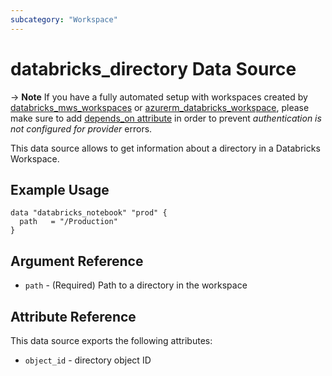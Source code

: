 ```yaml
---
subcategory: "Workspace"
---
```

# databricks_directory Data Source

-> **Note** If you have a fully automated setup with workspaces created by [databricks_mws_workspaces](../resources/mws_workspaces.md) or [azurerm_databricks_workspace](https://registry.terraform.io/providers/hashicorp/azurerm/latest/docs/resources/databricks_workspace), please make sure to add [depends_on attribute](../index.md#data-resources-and-authentication-is-not-configured-errors) in order to prevent _authentication is not configured for provider_ errors.

This data source allows to get information about a directory in a Databricks Workspace.

## Example Usage

```hcl
data "databricks_notebook" "prod" {
  path   = "/Production"
}
```

## Argument Reference

* `path` - (Required) Path to a directory in the workspace

## Attribute Reference

This data source exports the following attributes:

* `object_id` - directory object ID
